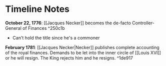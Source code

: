 # Timeline Notes

**October 22, 1776**: [[Jacques Necker]] becomes the de-facto Controller-General of Finances ^250c1b
* Can't hold the title since he's a commoner

**February 1781**: [[Jacques Necker|Necker]] publishes complete accounting of the royal finances. Demands to be let into the inner circle of [[Louis XVI]] or he will resign. The King rejects him and he resigns. ^1de917
